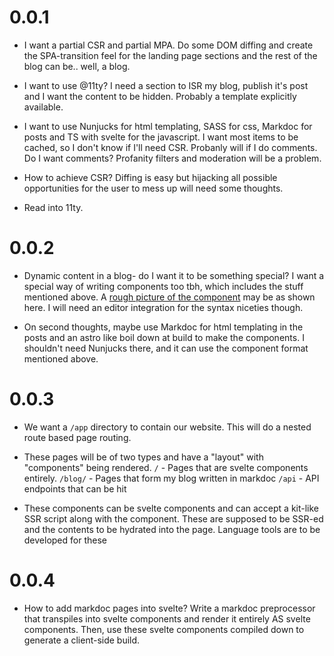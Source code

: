 # 0.0.1

- I want a partial CSR and partial MPA. Do some DOM diffing and create the SPA-transition feel for the landing page sections and the rest of the blog can be.. well, a blog.

- I want to use @11ty? I need a section to ISR my blog, publish it's post and I want the content to be hidden. Probably a template explicitly available.

- I want to use Nunjucks for html templating, SASS for css, Markdoc for posts and TS with svelte for the javascript. I want most items to be cached, so I don't know if I'll need CSR. Probanly will if I do comments. Do I want comments? Profanity filters and moderation will be a problem.

- How to achieve CSR? Diffing is easy but hijacking all possible opportunities for the user to mess up will need some thoughts.

- Read into 11ty.

# 0.0.2

- Dynamic content in a blog- do I want it to be something special? I want a special way of writing components too tbh, which includes the stuff mentioned above. A [rough picture of the component](./component.tm) may be as shown here. I will need an editor integration for the syntax niceties though.

- On second thoughts, maybe use Markdoc for html templating in the posts and an astro like boil down at build to make the components. I shouldn't need Nunjucks there, and it can use the component format mentioned above.

# 0.0.3

- We want a `/app` directory to contain our website. This will do a nested route based page routing.

- These pages will be of two types and have a "layout" with "components" being rendered.
  `/` - Pages that are svelte components entirely.
  `/blog/` - Pages that form my blog written in markdoc
  `/api` - API endpoints that can be hit

- These components can be svelte components and can accept a kit-like SSR script along with the component. These are supposed to be SSR-ed and the contents to be hydrated into the page. Language tools are to be developed for these

# 0.0.4

- How to add markdoc pages into svelte? Write a markdoc preprocessor that transpiles into svelte components and render it entirely AS svelte components. Then, use these svelte components compiled down to generate a client-side build.
